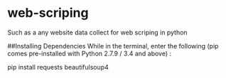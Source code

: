 # web-scriping
Such as a any website data collect for web scriping in python

##Installing Dependencies
While in the terminal, enter the following (pip comes pre-installed with Python 2.7.9 / 3.4 and above) :

pip install requests beautifulsoup4
